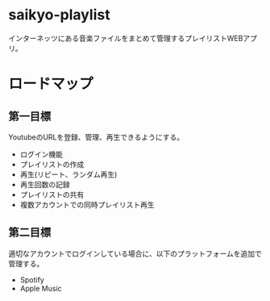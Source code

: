 # saikyo-playlist
インターネッツにある音楽ファイルをまとめて管理するプレイリストWEBアプリ。

# ロードマップ

## 第一目標
YoutubeのURLを登録、管理、再生できるようにする。
- ログイン機能
- プレイリストの作成
- 再生(リピート、ランダム再生)
- 再生回数の記録
- プレイリストの共有
- 複数アカウントでの同時プレイリスト再生

## 第二目標
適切なアカウントでログインしている場合に、以下のプラットフォームを追加で管理する。
- Spotify
- Apple Music

